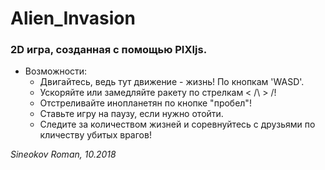 # Alien_Invasion
### 2D игра, созданная с помощью PIXIjs.

* Возможности:
  * Двигайтесь, ведь тут движение - жизнь! По кнопкам 'WASD'.
  * Ускоряйте или замедляйте ракету по стрелкам < /\ > \/!
  * Отстреливайте инопланетян по кнопке "пробел"!
  * Ставьте игру на паузу, если нужно отойти.
  * Следите за количеством жизней и соревнуйтесь с друзьями по кличеству убитых врагов!

_Sineokov Roman, 10.2018_